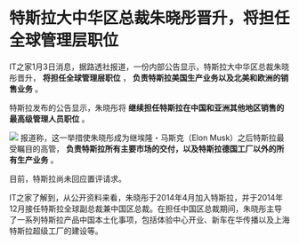 # 特斯拉大中华区总裁朱晓彤晋升，将担任全球管理层职位

IT之家1月3日消息，据路透社报道，一份内部公告显示，特斯拉大中华区总裁朱晓彤晋升， **将担任全球管理层职位** ，
**负责特斯拉美国生产业务以及北美和欧洲的销售业务** 。

特斯拉发布的公告显示，朱晓彤将 **继续担任特斯拉在中国和亚洲其他地区销售的最高级管理人员职位** 。

![](https://inews.gtimg.com/newsapp_bt/0/15590724559/1000)
报道称，这一举措使朱晓彤成为继埃隆・马斯克（Elon Musk）之后特斯拉最受瞩目的高管，
**负责特斯拉所有主要市场的交付，以及特斯拉德国工厂以外的所有生产业务** 。

目前，特斯拉尚未回应置评请求。

IT之家了解到，从公开资料来看，朱晓彤于2014年4月加入特斯拉，并于2014年12月接任特斯拉全球副总裁兼中国区总裁。在担任中国区总裁期间，朱晓彤主导了一系列特斯拉产品中国本土化事项，包括体验中心开业、新车在华传播以及上海特斯拉超级工厂的建设等。


